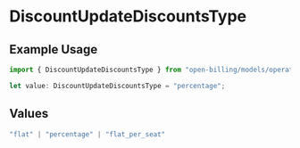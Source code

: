 # DiscountUpdateDiscountsType

## Example Usage

```typescript
import { DiscountUpdateDiscountsType } from "open-billing/models/operations";

let value: DiscountUpdateDiscountsType = "percentage";
```

## Values

```typescript
"flat" | "percentage" | "flat_per_seat"
```